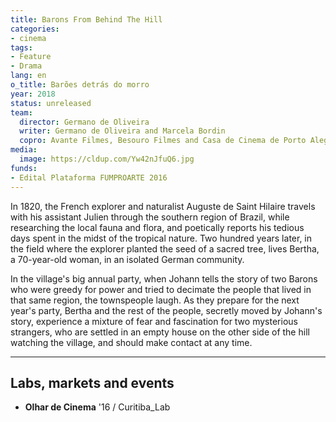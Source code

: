 ```yaml
---
title: Barons From Behind The Hill
categories:
- cinema
tags:
- Feature
- Drama
lang: en
o_title: Barões detrás do morro
year: 2018
status: unreleased
team:
  director: Germano de Oliveira
  writer: Germano de Oliveira and Marcela Bordin
  copro: Avante Filmes, Besouro Filmes and Casa de Cinema de Porto Alegre
media:
  image: https://cldup.com/Yw42nJfuQ6.jpg
funds:
- Edital Plataforma FUMPROARTE 2016
---
```


In 1820, the French explorer and naturalist Auguste de Saint Hilaire travels with his assistant Julien through the southern region of Brazil, while researching the local fauna and flora, and poetically reports his tedious days spent in the midst of the tropical nature. Two hundred years later, in the field where the explorer planted the seed of a sacred tree, lives Bertha, a 70-year-old woman, in an isolated German community.

In the village's big annual party, when Johann tells the story of two Barons who were greedy for power and tried to decimate the people that lived in that same region, the townspeople laugh. As they prepare for the next year's party, Bertha and the rest of the people, secretly moved by Johann's story, experience a mixture of fear and fascination for two mysterious strangers, who are settled in an empty house on the other side of the hill watching the village, and should make contact at any time.

---

## Labs, markets and events

* **Olhar de Cinema** '16 / Curitiba_Lab
